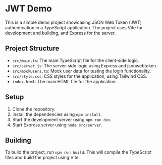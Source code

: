 # JWT Demo

This is a simple demo project showcasing JSON Web Token (JWT) authentication in a TypeScript application. The project uses Vite for development and building, and Express for the server.

## Project Structure

- `src/main.ts`: The main TypeScript file for the client-side logic.
- `src/server.js`: The server-side logic using Express and jsonwebtoken.
- `src/mockUsers.ts`: Mock user data for testing the login functionality.
- `src/style.css`: CSS styles for the application, using Tailwind CSS.
- `index.html`: The main HTML file for the application.

## Setup

1. Clone the repository.
2. Install the dependencies using `npm install`.
3. Start the development server using `npm run dev`.
4. Start Express server using `node src/server`.

## Building

To build the project, run `npm run build`. This will compile the TypeScript files and build the project using Vite.

